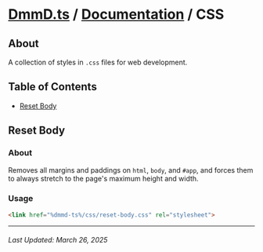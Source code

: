 # [DmmD.ts](../README.md) / [Documentation](./docs.md) / CSS

## About
A collection of styles in `.css` files for web development.

## Table of Contents
- [Reset Body](#reset-body)

## Reset Body
### About
Removes all margins and paddings on `html`, `body`, and `#app`, and forces them to always stretch to the page's maximum
height and width.

### Usage
```html
<link href="%dmmd-ts%/css/reset-body.css" rel="stylesheet">
```

---

###### Last Updated: March 26, 2025
